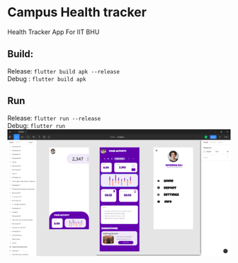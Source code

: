 # Campus Health tracker

Health Tracker App For IIT BHU

## Build:

Release: ```flutter build apk --release``` <br>
Debug : ```flutter build apk```

## Run

Release: ```flutter run --release``` <br>
Debug: ```flutter run```
![UI Image](https://github.com/Satendra124/cht-app/blob/main/ui.png)
